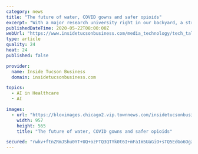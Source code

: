 ```yaml
---
category: news
title: "The future of water, COVID gowns and safer opioids"
excerpt: "With a major research university right in our backyard, a strong military presence and innovative companies throughout the metro region, there’s often a plethora of interesting science and technology"
publishedDateTime: 2020-05-22T08:00:00Z
webUrl: "https://www.insidetucsonbusiness.com/media_technology/tech_talk/the-future-of-water-covid-gowns-and-safer-opioids/article_a978e9a6-9bb1-11ea-884d-7b169fd2ad79.html"
type: article
quality: 24
heat: 24
published: false

provider:
  name: Inside Tucson Business
  domain: insidetucsonbusiness.com

topics:
  - AI in Healthcare
  - AI

images:
  - url: "https://bloximages.chicago2.vip.townnews.com/insidetucsonbusiness.com/content/tncms/assets/v3/editorial/6/9b/69bf8242-9bb2-11ea-b4ab-8f40c570e6d7/5ec70094d8e96.image.jpg?resize=957%2C565"
    width: 957
    height: 565
    title: "The future of water, COVID gowns and safer opioids"

secured: "rwkv+ftnZRmJShu0YT+UQ+ozFTQ3QTYk0t6I+mFaIm5UaGiO+sTQ5EdGo6OgzbIPj2dCNcSj3R+auNzrscn+GO2NVgxZEpvZ+UKfzB5wcjcrH5sp8+KDtfoBvzp9vGXDBVMAQpfU6loJeDCTcj5fkJkfQSuuoRGZMoJ6zTiBXSPRlQWGcOrxA24uhcafLnmbFCKLDxkVvX/uJ4Ff0r30yXvalQsKABXJU+h64XZxIQ7euuGDRV8IG5tPcGRWWOJHqMwbB2OBch0hR2jaWbwCkdW1AwPucKv0AXoNtvoHVrF2qAw6NLuvDu8QNvI1VhPq;dmhlXfGi2M2e+RSIbz064A=="
---
```


